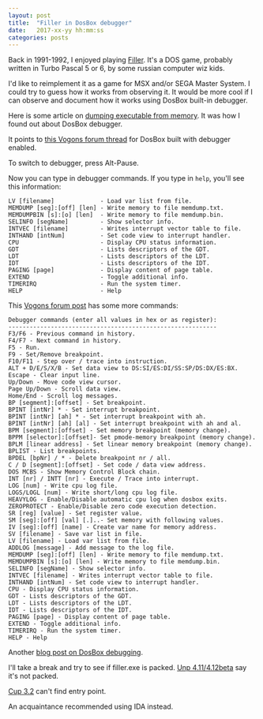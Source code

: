 ```yaml
---
layout: post
title:  "Filler in DosBox debugger"
date:   2017-xx-yy hh:mm:ss
categories: posts
---
```


Back in 1991-1992, I enjoyed playing [Filler](http://www.myabandonware.com/game/filler-33k).
It's a DOS game, probably written in Turbo Pascal 5 or 6, by some russian computer wiz kids.

I'd like to reimplement it as a game for MSX and/or SEGA Master System.
I could try to guess how it works from observing it.
It would be more cool if I can observe and document how it works using DosBox built-in debugger.

Here is some article on
[dumping executable from memory](https://www.codejuggle.dj/unpack-dos-binaries-dosbox-debugger/).
It was how I found out about DosBox debugger.

It points to [this Vogons forum thread](http://www.vogons.org/viewtopic.php?t=7323) for
DosBox built with debugger enabled.

To switch to debugger, press Alt-Pause.

Now you can type in debugger commands. If you type in `help`, you'll see this information:

```
LV [filename]             - Load var list from file.
MEMDUMP [seg]:[off] [len] - Write memory to file memdump.txt.
MEMDUMPBIN [s]:[o] [len]  - Write memory to file memdump.bin.
SELINFO [segName]         - Show selector info.
INTVEC [filename]         - Writes interrupt vector table to file.
INTHAND [intNum]          - Set code view to interrupt handler.
CPU                       - Display CPU status information.
GDT                       - Lists descriptors of the GDT.
LDT                       - Lists descriptors of the LDT.
IDT                       - Lists descriptors of the IDT.
PAGING [page]             - Display content of page table.
EXTEND                    - Toggle additional info.
TIMERIRQ                  - Run the system timer.
HELP                      - Help
```

This [Vogons forum post](http://www.vogons.org/viewtopic.php?t=3944#p465594)
has some more commands:

```
Debugger commands (enter all values in hex or as register):
-----------------------------------------------------------
F3/F6 - Previous command in history.
F4/F7 - Next command in history.
F5 - Run.
F9 - Set/Remove breakpoint.
F10/F11 - Step over / trace into instruction.
ALT + D/E/S/X/B - Set data view to DS:SI/ES:DI/SS:SP/DS:DX/ES:BX.
Escape - Clear input line.
Up/Down - Move code view cursor.
Page Up/Down - Scroll data view.
Home/End - Scroll log messages.
BP [segment]:[offset] - Set breakpoint.
BPINT [intNr] * - Set interrupt breakpoint.
BPINT [intNr] [ah] * - Set interrupt breakpoint with ah.
BPINT [intNr] [ah] [al] - Set interrupt breakpoint with ah and al.
BPM [segment]:[offset] - Set memory breakpoint (memory change).
BPPM [selector]:[offset]- Set pmode-memory breakpoint (memory change).
BPLM [linear address] - Set linear memory breakpoint (memory change).
BPLIST - List breakpoints.
BPDEL [bpNr] / * - Delete breakpoint nr / all.
C / D [segment]:[offset] - Set code / data view address.
DOS MCBS - Show Memory Control Block chain.
INT [nr] / INTT [nr] - Execute / Trace into interrupt.
LOG [num] - Write cpu log file.
LOGS/LOGL [num] - Write short/long cpu log file.
HEAVYLOG - Enable/Disable automatic cpu log when dosbox exits.
ZEROPROTECT - Enable/Disable zero code execution detection.
SR [reg] [value] - Set register value.
SM [seg]:[off] [val] [.]..- Set memory with following values.
IV [seg]:[off] [name] - Create var name for memory address.
SV [filename] - Save var list in file.
LV [filename] - Load var list from file.
ADDLOG [message] - Add message to the log file.
MEMDUMP [seg]:[off] [len] - Write memory to file memdump.txt.
MEMDUMPBIN [s]:[o] [len] - Write memory to file memdump.bin.
SELINFO [segName] - Show selector info.
INTVEC [filename] - Writes interrupt vector table to file.
INTHAND [intNum] - Set code view to interrupt handler.
CPU - Display CPU status information.
GDT - Lists descriptors of the GDT.
LDT - Lists descriptors of the LDT.
IDT - Lists descriptors of the IDT.
PAGING [page] - Display content of page table.
EXTEND - Toggle additional info.
TIMERIRQ - Run the system timer.
HELP - Help
```

Another [blog post on DosBox debugging](https://yurichev.com/blog/55/).

I'll take a break and try to see if filler.exe is packed.
[Unp 4.11/4.12beta](http://unp.bencastricum.nl) say it's not packed.

[Cup 3.2](http://old-dos.ru/index.php?page=files&mode=files&do=show&id=719)
can't find entry point.

An acquaintance recommended using IDA instead.
